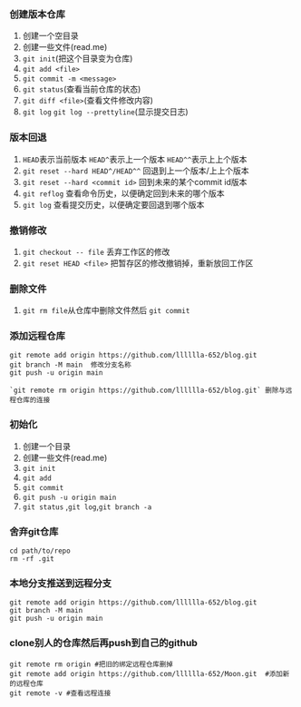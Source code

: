 ### 创建版本仓库

1. 创建一个空目录
2. 创建一些文件(read.me)
3. `git init`(把这个目录变为仓库)
4. `git add <file>`
5. `git commit -m <message> `
6. `git status`(查看当前仓库的状态)
7. `git diff <file>`(查看文件修改内容)
8. `git log` `git log --prettyline`(显示提交日志)




### 版本回退
1. `HEAD`表示当前版本 `HEAD^`表示上一个版本 `HEAD^^`表示上上个版本
2. `git reset --hard HEAD^/HEAD^^` 回退到上一个版本/上上个版本
3. `git reset --hard <commit id>` 回到未来的某个commit id版本
4. `git reflog` 查看命令历史，以便确定回到未来的哪个版本
5. `git log` 查看提交历史，以便确定要回退到哪个版本

### 撤销修改
1. `git checkout -- file` 丢弃工作区的修改
2. `git reset HEAD <file>` 把暂存区的修改撤销掉，重新放回工作区

### 删除文件

1. `git rm file`从仓库中删除文件然后 `git commit`

### 添加远程仓库

```shell
git remote add origin https://github.com/lllllla-652/blog.git 
git branch -M main  修改分支名称
git push -u origin main
```

```
`git remote rm origin https://github.com/lllllla-652/blog.git` 删除与远程仓库的连接
```





### 初始化

1. 创建一个目录
2. 创建一些文件(read.me)
3. `git init`
4. `git add`
5. `git commit`
6. `git push -u origin main`
7. `git status` ,`git log`,`git branch -a`

### 舍弃git仓库

```
cd path/to/repo
rm -rf .git
```

### 本地分支推送到远程分支

```shell
git remote add origin https://github.com/lllllla-652/blog.git
git branch -M main
git push -u origin main
```

### clone别人的仓库然后再push到自己的github

```
git remote rm origin #把旧的绑定远程仓库删掉
git remote add origin https://github.com/lllllla-652/Moon.git  #添加新的远程仓库
git remote -v #查看远程连接
```


